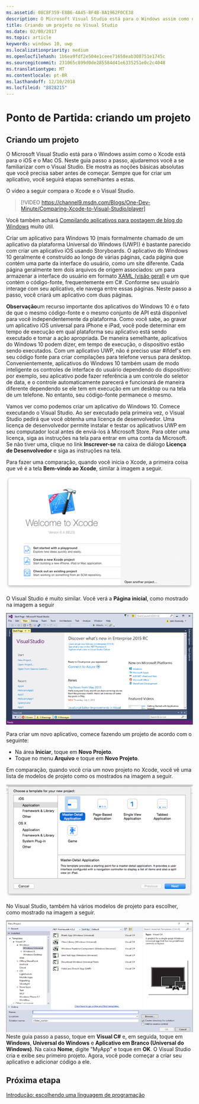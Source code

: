 ```yaml
---
ms.assetid: 08C8F359-E8B6-4A45-8F4B-8A1962F0CE38
description: O Microsoft Visual Studio está para o Windows assim como o Xcode está para o iOS e o Mac OS. Neste guia passo a passo, ajudaremos você a se familiarizar com o Visual Studio.
title: Criando um projeto no Visual Studio
ms.date: 02/08/2017
ms.topic: article
keywords: windows 10, uwp
ms.localizationpriority: medium
ms.openlocfilehash: 1b6ea9fdf2e504e1ceee71658eab308751e1745c
ms.sourcegitcommit: 231065c899d0de285584d41e6335251e0c2c4048
ms.translationtype: MT
ms.contentlocale: pt-BR
ms.lasthandoff: 12/10/2018
ms.locfileid: "8828215"
---
```

# <a name="getting-started-creating-a-project"></a>Ponto de Partida: criando um projeto

## <a name="creating-a-project"></a>Criando um projeto

O Microsoft Visual Studio está para o Windows assim como o Xcode está para o iOS e o Mac OS. Neste guia passo a passo, ajudaremos você a se familiarizar com o Visual Studio. Ele mostra as noções básicas absolutas que você precisa saber antes de começar. Sempre que for criar um aplicativo, você seguirá etapas semelhantes a estas.

O vídeo a seguir compara o Xcode e o Visual Studio.

> [!VIDEO https://channel9.msdn.com/Blogs/One-Dev-Minute/Comparing-Xcode-to-Visual-Studio/player]

Você também achará [Compilando aplicativos para postagem de blog do Windows](https://blogs.windows.com/buildingapps/2016/01/27/visual-studio-walkthrough-for-ios-developers/) muito útil.

Criar um aplicativo para Windows 10 (mais formalmente chamado de um aplicativo da plataforma Universal do Windows (UWP)) é bastante parecido com criar um aplicativo iOS usando Storyboards. O aplicativo do Windows 10 geralmente é construído ao longo de várias páginas, cada página que contém uma parte da interface do usuário, como um site diferente. Cada página geralmente tem dois arquivos de origem associados: um para armazenar a interface do usuário em formato [XAML (visão geral)](https://msdn.microsoft.com/library/windows/apps/mt185595) e um que contém o código-fonte, frequentemente em C#. Conforme seu usuário interage com seu aplicativo, ele navega entre essas páginas. Neste passo a passo, você criará um aplicativo com duas páginas.

**Observação**um recurso importante dos aplicativos do Windows 10 é o fato de que o mesmo código-fonte e o mesmo conjunto de API está disponível para você independentemente da plataforma. Como você sabe, ao gravar um aplicativo iOS universal para iPhone e iPad, você pode determinar em tempo de execução em qual plataforma seu aplicativo está sendo executado e tomar a ação apropriada. De maneira semelhante, aplicativos do Windows 10 podem dizer, em tempo de execução, o dispositivo estão sendo executados. Com um aplicativo UWP, não é preciso usar \#ifdef's em seu código fonte para criar compilações para telefone versus para desktop. Convenientemente, aplicativos do Windows 10 também usam de modo inteligente os controles de interface do usuário dependendo do dispositivo: por exemplo, seu aplicativo pode fazer referência a um controle do seletor de data, e o controle automaticamente parecerá e funcionará de maneira diferente dependendo se ele tem em execução em um desktop ou na tela de um telefone. No entanto, seu código-fonte permanece o mesmo.

Vamos ver como podemos criar um aplicativo do Windows 10. Comece executando o Visual Studio. Ao ser executado pela primeira vez, o Visual Studio pedirá que você obtenha uma licença de desenvolvedor. Uma licença de desenvolvedor permite instalar e testar os aplicativos UWP em seu computador local antes de enviá-los à Microsoft Store. Para obter uma licença, siga as instruções na tela para entrar em uma conta da Microsoft. Se não tiver uma, clique no link **Inscrever-se** na caixa de diálogo **Licença de Desenvolvedor** e siga as instruções na tela.

Para fazer uma comparação, quando você inicia o Xcode, a primeira coisa que vê é a tela **Bem-vindo ao Xcode**, similar à imagem a seguir.

![tela de boas-vindas do xcode](images/ios-to-uwp/ios-to-uwp-xcode-welcome.png)

O Visual Studio é muito similar. Você verá a **Página inicial**, como mostrado na imagem a seguir

![tela inicial do visual studio](images/ios-to-uwp/ios-to-uwp-vs-welcome.png)

Para criar um novo aplicativo, comece fazendo um projeto de acordo com o seguinte:

-   Na área **Iniciar**, toque em **Novo Projeto**.
-   Toque no menu **Arquivo** e toque em **Novo Projeto**.

Em comparação, quando você cria um novo projeto no Xcode, você vê uma lista de modelos de projeto como os mostrados na imagem a seguir.

![caixa de diálogo de novo projeto do xcode](images/ios-to-uwp/ios-to-uwp-xcode-choose-template.png)

No Visual Studio, também há vários modelos de projeto para escolher, como mostrado na imagem a seguir.

![caixa de diálogo novo projeto do visual studio](images/ios-to-uwp/ios-to-uwp-vs-choose-template.png) Neste guia passo a passo, toque em **Visual C#** e, em seguida, toque em **Windows**, **Universal do Windows** e **Aplicativo em Branco (Universal do Windows)**. Na caixa **Nome**, digite "MyApp" e toque em **OK**. O Visual Studio cria e exibe seu primeiro projeto. Agora, você pode começar a criar seu aplicativo e adicionar código a ele.

## <a name="next-step"></a>Próxima etapa

[Introdução: escolhendo uma linguagem de programação](getting-started-choosing-a-programming-language.md)
